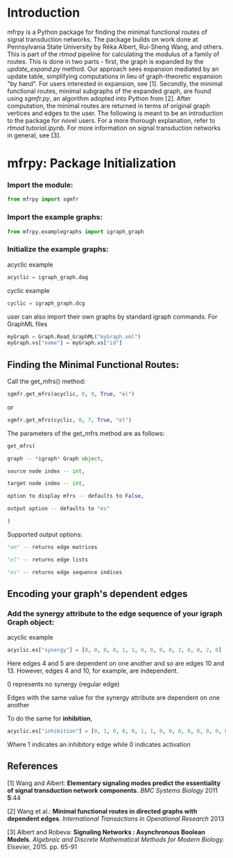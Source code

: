 # Introduction
mfrpy is a Python package for finding the minimal functional routes of signal transduction networks. The package builds on work done at Pennsylvania State University by Réka Albert, Rui-Sheng Wang, and others. This is part of the *rtmod* pipeline for calculating the modulus of a family of routes.  This is done in two parts - first, the graph is expanded by the *update_expand.py* method. Our approach sees expansion mediated by an update table, simplifying computations in lieu of graph-theoretic expansion "by hand". For users interested in expansion, see [1]. Secondly, the minimal functional routes, minimal subgraphs of the expanded graph, are found using *sgmfr.py*, an algorithm adopted into Python from [2]. After computation, the minimal routes are returned in terms of original graph vertices and edges to the user. The following is meant to be an introduction to the package for novel users. For a more thorough explanation, refer to *rtmod tutorial.ipynb*. For more information on signal transduction networks in general, see [3].

# mfrpy: Package Initialization

### Import the module:

```py
from mfrpy import sgmfr
```

### Import the example graphs:

```py
from mfrpy.examplegraphs import igraph_graph
```

### Initialize the example graphs:

acyclic example

```py
acyclic = igraph_graph.dag
```

cyclic example

```py
cyclic = igraph_graph.dcg
```

user can also import their own graphs by standard igraph commands. For GraphML files

```py
myGraph = Graph.Read_GraphML("myGraph.xml")
myGraph.vs["name"] = myGraph.vs["id"]
```

## Finding the Minimal Functional Routes:

Call the get_mfrs() method:

```py
sgmfr.get_mfrs(acyclic, 0, 9, True, "el")
```

or

```py
sgmfr.get_mfrs(cyclic, 0, 7, True, "el")
```


The parameters of the get_mfrs method are as follows:

```py
get_mfrs(

graph -- *igraph* Graph object, 

source node index -- int, 

target node index -- int, 

option to display mfrs -- defaults to False,

output option -- defaults to "es"

)
```


Supported output options:

```py
"em" -- returns edge matrices

"el" -- returns edge lists

"es" -- returns edge sequence indices
```

## Encoding your graph's dependent edges

### Add the synergy attribute to the edge sequence of your igraph Graph object:

acyclic example

```py
acyclic.es["synergy"] = [0, 0, 0, 0, 1, 1, 0, 0, 0, 0, 2, 0, 0, 2, 0]
```

Here edges 4 and 5 are dependent on one another and so are edges 10 and 13. 
However, edges 4 and 10, for example, are independent.

0 represents no synergy (regular edge)

Edges with the same value for the synergy attribute are dependent on one another

To do the same for **inhibition**, 

```py
acyclic.es["inhibition"] = [0, 1, 0, 0, 0, 1, 1, 0, 0, 0, 0, 0, 0, 0, 0]
```

Where 1 indicates an inhibitory edge while 0 indicates activation


## References

[1] Wang and Albert: **Elementary signaling modes predict the essentiality of signal transduction network components.** *BMC Systems Biology* 2011 **5**:44

[2] Wang et al.: **Minimal functional routes in directed graphs with dependent edges**. *International Transactions in Operational Research* 2013

[3] Albert and Robeva: **Signaling Networks : Asynchronous Boolean Models**. *Algebraic and Discrete Mathematical Methods for Modern Biology.* Elsevier, 2015. pp. 65-91

